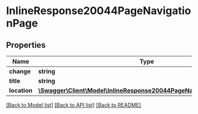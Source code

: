 # InlineResponse20044PageNavigationPage

## Properties
Name | Type | Description | Notes
------------ | ------------- | ------------- | -------------
**change** | **string** |  | [optional] 
**title** | **string** |  | [optional] 
**location** | [**\Swagger\Client\Model\InlineResponse20044PageNavigationPageLocation**](InlineResponse20044PageNavigationPageLocation.md) |  | [optional] 

[[Back to Model list]](../../README.md#documentation-for-models) [[Back to API list]](../../README.md#documentation-for-api-endpoints) [[Back to README]](../../README.md)

